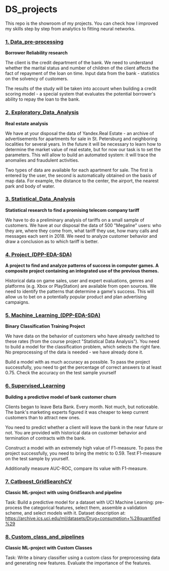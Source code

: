# DS_projects 

This repo is the showroom of my projects. You can check how I improved my skills step by step from analytics to fitting neural networks.

### [1. Data_pre-processing](https://github.com/IaroslavKonev/DS_projects/tree/main/1-Data_pre-processing)
**Borrower Reliability research**

The client is the credit department of the bank. We need to understand whether the marital status and number of children of the client affects the fact of repayment of the loan on time. Input data from the bank - statistics on the solvency of customers.

The results of the study will be taken into account when building a credit scoring model - a special system that evaluates the potential borrower's ability to repay the loan to the bank.

### [2. Exploratory_Data_Analysis](https://github.com/IaroslavKonev/DS_projects/tree/main/2-Exploratory_Data_Analysis)
**Real estate analysis**

We have at your disposal the data of Yandex.Real Estate - an archive of advertisements for apartments for sale in St. Petersburg and neighboring localities for several years. In the future it will be necessary to learn how to determine the market value of real estate, but for now our task is to set the parameters. This will allow to build an automated system: it will trace the anomalies and fraudulent activities.

Two types of data are available for each apartment for sale. The first is entered by the user, the second is automatically obtained on the basis of map data. For example, the distance to the center, the airport, the nearest park and body of water.

### [3. Statistical_Data_Analysis](https://github.com/IaroslavKonev/DS_projects/tree/main/3-Statistical_Data_Analysis)

**Statistical research to find a promising telecom company tariff**

We have to do a preliminary analysis of tariffs on a small sample of customers. We have at our disposal the data of 500 "Megaline" users: who they are, where they come from, what tariff they use, how many calls and messages each sent in 2018. We need to analyze customer behavior and draw a conclusion as to which tariff is better.

### [4. Project_(DPP-EDA-SDA)](https://github.com/IaroslavKonev/DS_projects/tree/main/4-Project_(DPP-EDA-SDA))

**A project to find and analyze patterns of success in computer games. A composite project containing an integrated use of the previous themes.**

Historical data on game sales, user and expert evaluations, genres and platforms (e.g. Xbox or PlayStation) are available from open sources. We need to identify the patterns that determine a game's success. This will allow us to bet on a potentially popular product and plan advertising campaigns.

### [5. Machine_Learning_(DPP-EDA-SDA)](https://github.com/IaroslavKonev/DS_projects/tree/main/5-Machine_Learning)

**Binary Classification Training Project**

We have data on the behavior of customers who have already switched to these rates (from the course project "Statistical Data Analysis"). You need to build a model for the classification problem, which selects the right fare. No preprocessing of the data is needed - we have already done it.

Build a model with as much accuracy as possible. To pass the project successfully, you need to get the percentage of correct answers to at least 0.75. Check the accuracy on the test sample yourself

### [6. Supervised_Learning](https://github.com/IaroslavKonev/DS_projects/tree/main/6-Supervised_Learning)

**Building a predictive model of bank customer churn**

Clients began to leave Beta Bank. Every month. Not much, but noticeable. The bank's marketing experts figured it was cheaper to keep current customers than to attract new ones.

You need to predict whether a client will leave the bank in the near future or not. You are provided with historical data on customer behavior and termination of contracts with the bank.

Construct a model with an extremely high value of F1-measure. To pass the project successfully, you need to bring the metric to 0.59. Test F1-measure on the test sample by yourself.

Additionally measure AUC-ROC, compare its value with F1-measure.

### [7. Catboost_GridSearchCV](https://github.com/IaroslavKonev/DS_projects/tree/main/7-Catboost_GridSearchCV)

**Classic ML-project with using GridSearch and pipeline**

Task: Build a predictive model for a dataset with UCI Machine Learning: pre-process the categorical features, select them, assemble a validation scheme, and select models with it. Dataset description at: https://archive.ics.uci.edu/ml/datasets/Drug+consumption+%28quantified%29

### [8. Custom_class_and_pipelines](https://github.com/IaroslavKonev/DS_projects/tree/main/8-Custom_class_and_pipelines)

**Classic ML-project with Custom Classes**

Task: Write a binary classifier using a custom class for preprocessing data and generating new features. Evaluate the importance of the features.
